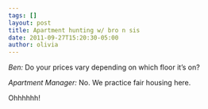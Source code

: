 ```yaml
---
tags: []
layout: post
title: Apartment hunting w/ bro n sis
date: 2011-09-27T15:20:30-05:00
author: olivia
---
```


_Ben:_ Do your prices vary depending on which floor it’s on?

_Apartment Manager:_ No. We practice fair housing here.

Ohhhhhh!
